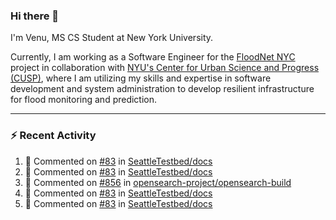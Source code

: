 ### Hi there 👋

I'm Venu, MS CS Student at New York University.

Currently, I am working as a Software Engineer for the [FloodNet NYC](https://www.floodnet.nyc/) project in collaboration with [NYU's Center for Urban Science and Progress (CUSP)](https://cusp.nyu.edu/), where I am utilizing my skills and expertise in software development and system administration to develop resilient infrastructure for flood monitoring and prediction.

---

### :zap: Recent Activity

<!--RECENT_ACTIVITY:start-->
1. 💬 Commented on [#83](https://github.com/SeattleTestbed/docs/pull/83#discussion_r1342219219) in [SeattleTestbed/docs](https://github.com/SeattleTestbed/docs)
2. 💬 Commented on [#83](https://github.com/SeattleTestbed/docs/pull/83#issuecomment-1741841516) in [SeattleTestbed/docs](https://github.com/SeattleTestbed/docs)
3. 💬 Commented on [#856](https://github.com/opensearch-project/opensearch-build/issues/856#issuecomment-1740087053) in [opensearch-project/opensearch-build](https://github.com/opensearch-project/opensearch-build)
4. 💬 Commented on [#83](https://github.com/SeattleTestbed/docs/pull/83#discussion_r1339358621) in [SeattleTestbed/docs](https://github.com/SeattleTestbed/docs)
5. 💬 Commented on [#83](https://github.com/SeattleTestbed/docs/pull/83#discussion_r1339358511) in [SeattleTestbed/docs](https://github.com/SeattleTestbed/docs)
<!--RECENT_ACTIVITY:end-->

<!--
**vchrombie/vchrombie** is a ✨ _special_ ✨ repository because its `README.md` (this file) appears on your GitHub profile.

Here are some ideas to get you started:

- 🔭 I’m currently working on ...
- 🌱 I’m currently learning ...
- 👯 I’m looking to collaborate on ...
- 🤔 I’m looking for help with ...
- 💬 Ask me about ...
- 📫 How to reach me: ...
- 😄 Pronouns: ...
- ⚡ Fun fact: ...
-->
